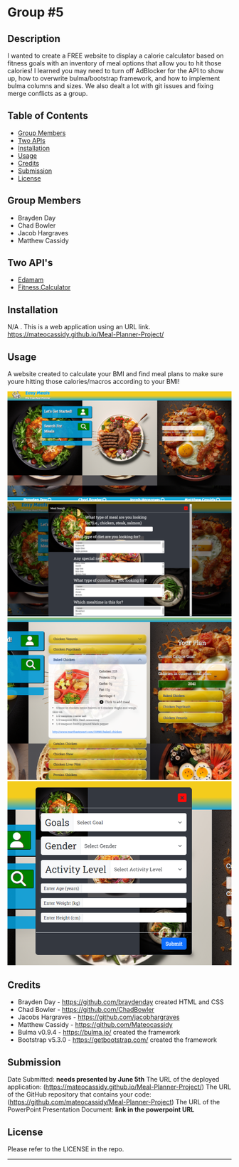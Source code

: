 # <Meal-Planner-Project>
# Group #5

## Description

I wanted to create a FREE website to display a calorie calculator based on fitness goals with an inventory of meal options that allow you to hit those calories! I learned you may need to turn off AdBlocker for the API to show up, how to overwrite bulma/bootstrap framework, and how to implement bulma columns and sizes. We also dealt a lot with git issues and fixing merge conflicts as a group. 

## Table of Contents

- [Group Members](#group-members)
- [Two APIs](#two-api's)
- [Installation](#installation)
- [Usage](#usage)
- [Credits](#credits)
- [Submission](#submission)
- [License](#license)

## Group Members

- Brayden Day
- Chad Bowler
- Jacob Hargraves
- Matthew Cassidy

## Two API's

- [Edamam](https://www.edamam.com/)
- [Fitness.Calculator](https://rapidapi.com/malaaddincelik/api/fitness-calculator)

## Installation

N/A . This is a web application using an URL link. https://mateocassidy.github.io/Meal-Planner-Project/

## Usage

A website created to calculate your BMI and find meal plans to make sure youre hitting those calories/macros according to your BMI!

![home-page](./Assets/Images/Screenshot1.png?raw=true "The Home Page")
![results-page](./Assets/Images/Screenshot2.png?raw=true "The Search Results Page")
![first-api](./Assets/Images/Screenshot3.png?raw=true "Second API")
![second-api](./Assets/Images/Screenshot4.png?raw=true "First API")


## Credits
* Brayden Day - https://github.com/braydenday created HTML and CSS
* Chad Bowler - https://github.com/ChadBowler 
* Jacobs Hargraves - https://github.com/jacobhargraves 
* Matthew Cassidy - https://github.com/Mateocassidy 
* Bulma v0.9.4 - https://bulma.io/ created the framework
* Bootstrap v5.3.0 - https://getbootstrap.com/ created the framework

## Submission
Date Submitted: **needs presented by June 5th**
The URL of the deployed application: (https://mateocassidy.github.io/Meal-Planner-Project/)
The URL of the GitHub repository that contains your code: (https://github.com/mateocassidy/Meal-Planner-Project)
The URL of the PowerPoint Presentation Document: **link in the powerpoint URL**

## License

Please refer to the LICENSE in the repo.

---